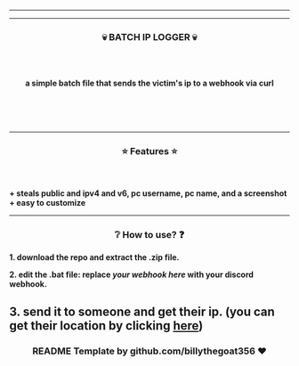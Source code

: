 -----

<p align="center">
</p>


-----

### <p align="center">💀 BATCH IP LOGGER 💀 </p>

<br><br>
<p align="center">
<strong>
a simple batch file that sends the victim's ip to a webhook via curl
<br><br><br>
</strong>
</p>
<br>

-----

### <p align="center">⭐ Features ⭐</p>

<br><br>
<strong>+ steals public and ipv4 and v6, pc username, pc name, and a screenshot</strong>
<br>
<strong>+ easy to customize</strong>
<br>

<p align="right">

-----

### <p align="center">❔ How to use? ❓</p>
 <strong>1. download the repo and extract the .zip file.
 
 <strong>2. edit the .bat file: replace *your webhook here* with your discord webhook.
 
 <strong>3. send it to someone and get their ip.
 <strong> (you can get their location by clicking [here](https://www.iplocation.net/))
----

### <p align="center">README Template by github.com/billythegoat356 ❤️</p>
